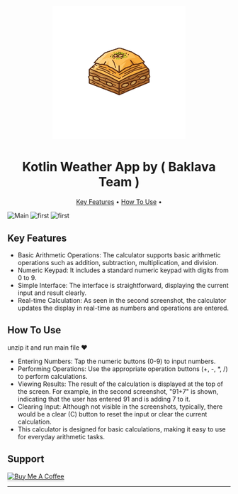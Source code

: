 
<h1 align="center">
  <br>
 <img src="app/src/main/res/drawable/baklava_team.png" alt="Markdownify" width="300" ></img>
</h1>
<h1 align="center">
 Kotlin Weather App by ( Baklava Team )
</h1>
<p align="center">
  <a href="#key-features">Key Features</a> •
  <a href="#how-to-use">How To Use</a> •
</p>

 <img src="Screenshot 2025-03-02 185413.png" alt="Main" width="200" ></img>
  <img src="Screenshot 2025-03-02 185434.png" alt="first" width="200" ></img>
    <img src="Screenshot 2025-03-12 220851.png" alt="first" width="200" ></img>


## Key Features

* Basic Arithmetic Operations: The calculator supports basic arithmetic operations such as addition, subtraction, multiplication, and division.
* Numeric Keypad: It includes a standard numeric keypad with digits from 0 to 9.
* Simple Interface: The interface is straightforward, displaying the current input and result clearly.
* Real-time Calculation: As seen in the second screenshot, the calculator updates the display in real-time as numbers and operations are entered.


## How To Use

unzip it and run main file ❤️


* Entering Numbers: Tap the numeric buttons (0-9) to input numbers.
* Performing Operations: Use the appropriate operation buttons (+, -, *, /) to perform calculations.
* Viewing Results: The result of the calculation is displayed at the top of the screen. For example, in the second screenshot, "91+7" is shown, indicating that the user has entered 91 and is adding 7 to it.
* Clearing Input: Although not visible in the screenshots, typically, there would be a clear (C) button to reset the input or clear the current calculation.
* This calculator is designed for basic calculations, making it easy to use for everyday arithmetic tasks.


## Support

<a href="https://buymeacoffee.com/mohamedmkaj" target="_blank"><img src="https://www.buymeacoffee.com/assets/img/custom_images/purple_img.png" alt="Buy Me A Coffee" style="height: 41px !important;width: 174px !important;box-shadow: 0px 3px 2px 0px rgba(190, 190, 190, 0.5) !important;-webkit-box-shadow: 0px 3px 2px 0px rgba(190, 190, 190, 0.5) !important;" ></a>


---
